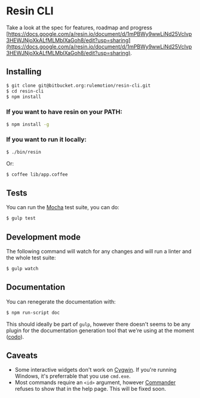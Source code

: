 # Resin CLI

Take a look at the spec for features, roadmap and progress [https://docs.google.com/a/resin.io/document/d/1mPBWy9wwLiNd25VcIvp3HEWJNjoXkALfMLMblXaGoh8/edit?usp=sharing](https://docs.google.com/a/resin.io/document/d/1mPBWy9wwLiNd25VcIvp3HEWJNjoXkALfMLMblXaGoh8/edit?usp=sharing).

## Installing

```sh
$ git clone git@bitbucket.org:rulemotion/resin-cli.git
$ cd resin-cli
$ npm install
```

### If you want to have resin on your PATH:

```sh
$ npm install -g
```

### If you want to run it locally:

```sh
$ ./bin/resin
```

Or:

```sh
$ coffee lib/app.coffee
```

## Tests

You can run the [Mocha](http://mochajs.org/) test suite, you can do:

```sh
$ gulp test
```

## Development mode

The following command will watch for any changes and will run a linter and the whole test suite:

```sh
$ gulp watch
```

## Documentation

You can renegerate the documentation with:

```sh
$ npm run-script doc
```

This should ideally be part of `gulp`, however there doesn't seems to be any plugin for the documentation generation tool that we're using at the moment ([codo](https://github.com/coffeedoc/codo)).

## Caveats

- Some interactive widgets don't work on [Cygwin](https://cygwin.com/). If you're running Windows, it's preferrable that you use `cmd.exe`.
- Most commands require an `<id>` argument, however [Commander](https://github.com/tj/commander.js) refuses to show that in the help page. This will be fixed soon.
